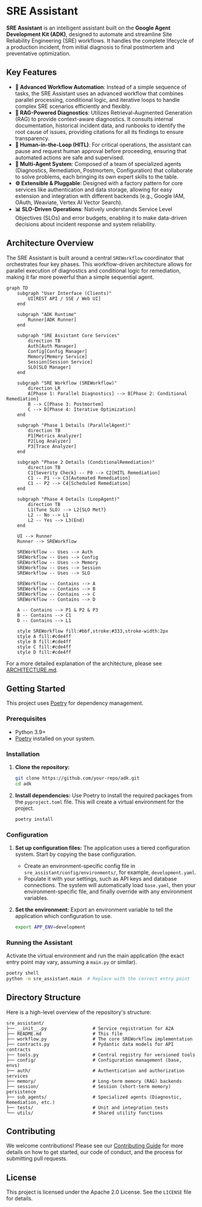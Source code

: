 # SRE Assistant

**SRE Assistant** is an intelligent assistant built on the **Google Agent Development Kit (ADK)**, designed to automate and streamline Site Reliability Engineering (SRE) workflows. It handles the complete lifecycle of a production incident, from initial diagnosis to final postmortem and preventative optimization.

## Key Features

- **🤖 Advanced Workflow Automation**: Instead of a simple sequence of tasks, the SRE Assistant uses an advanced workflow that combines parallel processing, conditional logic, and iterative loops to handle complex SRE scenarios efficiently and flexibly.
- **🧠 RAG-Powered Diagnostics**: Utilizes Retrieval-Augmented Generation (RAG) to provide context-aware diagnostics. It consults internal documentation, historical incident data, and runbooks to identify the root cause of issues, providing citations for all its findings to ensure transparency.
- **🤝 Human-in-the-Loop (HITL)**: For critical operations, the assistant can pause and request human approval before proceeding, ensuring that automated actions are safe and supervised.
- **🧩 Multi-Agent System**: Composed of a team of specialized agents (Diagnostics, Remediation, Postmortem, Configuration) that collaborate to solve problems, each bringing its own expert skills to the table.
- **⚙️ Extensible & Pluggable**: Designed with a factory pattern for core services like authentication and data storage, allowing for easy extension and integration with different backends (e.g., Google IAM, OAuth, Weaviate, Vertex AI Vector Search).
- **📊 SLO-Driven Operations**: Natively understands Service Level Objectives (SLOs) and error budgets, enabling it to make data-driven decisions about incident response and system reliability.

## Architecture Overview

The SRE Assistant is built around a central `SREWorkflow` coordinator that orchestrates four key phases. This workflow-driven architecture allows for parallel execution of diagnostics and conditional logic for remediation, making it far more powerful than a simple sequential agent.

```mermaid
graph TD
    subgraph "User Interface (Clients)"
        UI[REST API / SSE / Web UI]
    end

    subgraph "ADK Runtime"
        Runner[ADK Runner]
    end

    subgraph "SRE Assistant Core Services"
        direction TB
        Auth[Auth Manager]
        Config[Config Manager]
        Memory[Memory Service]
        Session[Session Service]
        SLO[SLO Manager]
    end

    subgraph "SRE Workflow (SREWorkflow)"
        direction LR
        A[Phase 1: Parallel Diagnostics] --> B[Phase 2: Conditional Remediation]
        B --> C[Phase 3: Postmortem]
        C --> D[Phase 4: Iterative Optimization]
    end

    subgraph "Phase 1 Details (ParallelAgent)"
        direction TB
        P1[Metrics Analyzer]
        P2[Log Analyzer]
        P3[Trace Analyzer]
    end

    subgraph "Phase 2 Details (ConditionalRemediation)"
        direction TB
        C1{Severity Check} -- P0 --> C2[HITL Remediation]
        C1 -- P1 --> C3[Automated Remediation]
        C1 -- P2 --> C4[Scheduled Remediation]
    end

    subgraph "Phase 4 Details (LoopAgent)"
        direction TB
        L1(Tune SLO) --> L2{SLO Met?}
        L2 -- No --> L1
        L2 -- Yes --> L3(End)
    end

    UI --> Runner
    Runner --> SREWorkflow

    SREWorkflow -- Uses --> Auth
    SREWorkflow -- Uses --> Config
    SREWorkflow -- Uses --> Memory
    SREWorkflow -- Uses --> Session
    SREWorkflow -- Uses --> SLO

    SREWorkflow -- Contains --> A
    SREWorkflow -- Contains --> B
    SREWorkflow -- Contains --> C
    SREWorkflow -- Contains --> D

    A -- Contains --> P1 & P2 & P3
    B -- Contains --> C1
    D -- Contains --> L1

    style SREWorkflow fill:#bbf,stroke:#333,stroke-width:2px
    style A fill:#cde4ff
    style B fill:#cde4ff
    style C fill:#cde4ff
    style D fill:#cde4ff
```

For a more detailed explanation of the architecture, please see [ARCHITECTURE.md](ARCHITECTURE.md).

## Getting Started

This project uses [Poetry](https://python-poetry.org/) for dependency management.

### Prerequisites

- Python 3.9+
- [Poetry](https://python-poetry.org/docs/#installation) installed on your system.

### Installation

1.  **Clone the repository:**
    ```sh
    git clone https://github.com/your-repo/adk.git
    cd adk
    ```

2.  **Install dependencies:**
    Use Poetry to install the required packages from the `pyproject.toml` file. This will create a virtual environment for the project.
    ```sh
    poetry install
    ```

### Configuration

1.  **Set up configuration files:**
    The application uses a tiered configuration system. Start by copying the base configuration.
    - Create an environment-specific config file in `sre_assistant/config/environments/`, for example, `development.yaml`.
    - Populate it with your settings, such as API keys and database connections. The system will automatically load `base.yaml`, then your environment-specific file, and finally override with any environment variables.

2.  **Set the environment:**
    Export an environment variable to tell the application which configuration to use.
    ```sh
    export APP_ENV=development
    ```

### Running the Assistant

Activate the virtual environment and run the main application (the exact entry point may vary, assuming a `main.py` or similar).

```sh
poetry shell
python -m sre_assistant.main  # Replace with the correct entry point
```

## Directory Structure

Here is a high-level overview of the repository's structure:

```
sre_assistant/
├── __init__.py                 # Service registration for A2A
├── README.md                   # This file
├── workflow.py                 # The core SREWorkflow implementation
├── contracts.py                # Pydantic data models for API contracts
├── tools.py                    # Central registry for versioned tools
├── config/                     # Configuration management (base, envs)
├── auth/                       # Authentication and authorization services
├── memory/                     # Long-term memory (RAG) backends
├── session/                    # Session (short-term memory) persistence
├── sub_agents/                 # Specialized agents (Diagnostic, Remediation, etc.)
├── tests/                      # Unit and integration tests
└── utils/                      # Shared utility functions
```

## Contributing

We welcome contributions! Please see our [Contributing Guide](docs/references/adk-docs/contributing-guide.md) for more details on how to get started, our code of conduct, and the process for submitting pull requests.

## License

This project is licensed under the Apache 2.0 License. See the `LICENSE` file for details.
